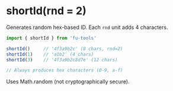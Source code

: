 # shortId(rnd = 2)

Generates random hex-based ID. Each `rnd` unit adds 4 characters.

```javascript
import { shortId } from 'fu-tools'

shortId()     // '4f3a9b2c' (8 chars, rnd=2)
shortId(1)    // 'a1b2' (4 chars)
shortId(3)    // '4f3a9b2c8d7e' (12 chars)

// Always produces hex characters (0-9, a-f)
```

Uses Math.random (not cryptographically secure).